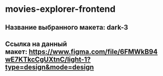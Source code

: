 # movies-explorer-frontend

## Название выбранного макета: dark-3

## Ссылка на данный макет: https://www.figma.com/file/6FMWkB94wE7KTkcCgUXtnC/light-1?type=design&mode=design

